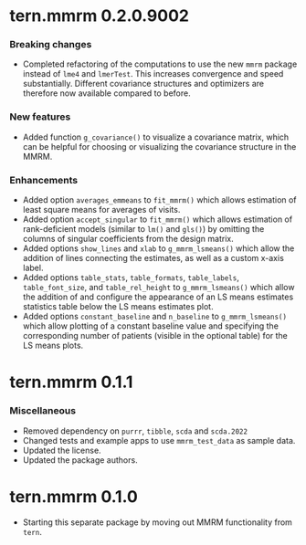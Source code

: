 # tern.mmrm 0.2.0.9002

### Breaking changes

* Completed refactoring of the computations to use the new `mmrm`
  package instead of `lme4` and `lmerTest`. This increases convergence
  and speed substantially. Different covariance structures and optimizers are
  therefore now available compared to before.

### New features

* Added function `g_covariance()` to visualize a covariance matrix, which
  can be helpful for choosing or visualizing the covariance structure in the MMRM.

### Enhancements

* Added option `averages_emmeans` to `fit_mmrm()` which allows estimation of 
  least square means for averages of visits.
* Added option `accept_singular` to `fit_mmrm()` which allows estimation of 
  rank-deficient models (similar to `lm()` and `gls()`) by omitting the columns
  of singular coefficients from the design matrix.
* Added options `show_lines` and `xlab` to `g_mmrm_lsmeans()` which allow the 
  addition of lines connecting the estimates, as well as a custom x-axis label.
* Added options `table_stats`, `table_formats`, `table_labels`, `table_font_size`,
  and `table_rel_height` to `g_mmrm_lsmeans()` which allow the addition of and 
  configure the appearance of an LS means estimates statistics table below the LS 
  means estimates plot.
* Added options `constant_baseline` and `n_baseline` to `g_mmrm_lsmeans()` which 
  allow plotting of a constant baseline value and specifying the corresponding 
  number of patients (visible in the optional table) for the LS means plots.

# tern.mmrm 0.1.1

### Miscellaneous

* Removed dependency on `purrr`, `tibble`, `scda` and `scda.2022`
* Changed tests and example apps to use `mmrm_test_data` as sample data.
* Updated the license.
* Updated the package authors.

# tern.mmrm 0.1.0

* Starting this separate package by moving out MMRM functionality from `tern`.
